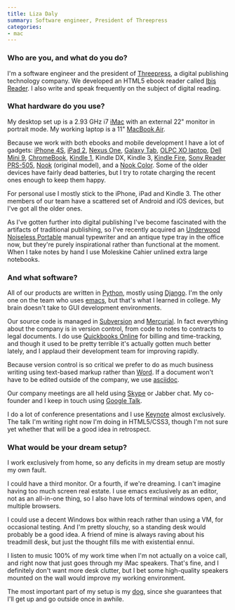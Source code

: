 ```yaml
---
title: Liza Daly
summary: Software engineer, President of Threepress
categories:
- mac
---
```


### Who are you, and what do you do?

I'm a software engineer and the president of [Threepress](http://threepress.org/ "A digital publishing consultancy."), a digital publishing technology company. We developed an HTML5 ebook reader called [Ibis Reader][ibis-reader]. I also write and speak frequently on the subject of digital reading.

### What hardware do you use?

My desktop set up is a 2.93 GHz i7 [iMac][] with an external 22" monitor in portrait mode. My working laptop is a 11" [MacBook Air][macbook-air].

Because we work with both ebooks and mobile development I have a lot of gadgets: [iPhone 4S][iphone-4s], [iPad 2][ipad-2], [Nexus One][nexus-one], [Galaxy Tab][galaxy-tab], [OLPC XO laptop][xo], [Dell Mini 9][inspiron-mini-9], [ChromeBook][], [Kindle 1][kindle], Kindle DX, Kindle 3, [Kindle Fire][kindle-fire], [Sony Reader PRS-505][prs-505], [Nook][] (original model), and a [Nook Color][nook-color]. Some of the older devices have fairly dead batteries, but I try to rotate charging the recent ones enough to keep them happy.

For personal use I mostly stick to the iPhone, iPad and Kindle 3. The other members of our team have a scattered set of Android and iOS devices, but I've got all the older ones.

As I've gotten further into digital publishing I've become fascinated with the artifacts of traditional publishing, so I've recently acquired an [Underwood Noiseless Portable][noiseless-portable] manual typewriter and an antique type tray in the office now, but they're purely inspirational rather than functional at the moment. When I take notes by hand I use Moleskine Cahier unlined extra large notebooks.

### And what software?

All of our products are written in [Python][], mostly using [Django][]. I'm the only one on the team who uses [emacs][], but that's what I learned in college. My brain doesn't take to GUI development environments.

Our source code is managed in [Subversion][] and [Mercurial][]. In fact everything about the company is in version control, from code to notes to contracts to legal documents. I do use [Quickbooks Online][quickbooks-online] for billing and time-tracking, and though it used to be pretty terrible it's actually gotten much better lately, and I applaud their development team for improving rapidly.

Because version control is so critical we prefer to do as much business writing using text-based markup rather than [Word][]. If a document won't have to be edited outside of the company, we use [asciidoc][].

Our company meetings are all held using [Skype][] or Jabber chat. My co-founder and I keep in touch using [Google Talk][google-talk].

I do a lot of conference presentations and I use [Keynote][] almost exclusively. The talk I'm writing right now I'm doing in HTML5/CSS3, though I'm not sure yet whether that will be a good idea in retrospect.

### What would be your dream setup?

I work exclusively from home, so any deficits in my dream setup are mostly my own fault.

I could have a third monitor. Or a fourth, if we're dreaming. I can't imagine having too much screen real estate. I use emacs exclusively as an editor, not as an all-in-one thing, so I also have lots of terminal windows open, and multiple browsers.

I could use a decent Windows box within reach rather than using a VM, for occasional testing. And I'm pretty slouchy, so a standing desk would probably be a good idea. A friend of mine is always raving about his treadmill desk, but just the thought fills me with existential ennui.

I listen to music 100% of my work time when I'm not actually on a voice call, and right now that just goes through my iMac speakers. That's fine, and I definitely don't want more desk clutter, but I bet some high-quality speakers mounted on the wall would improve my working environment.

The most important part of my setup is my [dog](http://www.flickr.com/photos/lizadaly/2950779568/lightbox/ "Liza's dog."), since she guarantees that I'll get up and go outside once in awhile.

[chromebook]: http://www.google.com/intl/en/chrome/devices/features/ "A laptop built for only running Web apps."
[galaxy-tab]: https://www.samsung.com/global/microsite/galaxytab/ "An Android-based tablet."
[imac]: https://www.apple.com/imac/ "An all-in-one computer."
[inspiron-mini-9]: https://www.dell.com/us/dfh/p/inspiron-mini9/pd "A 9 inch netbook."
[ipad-2]: https://www.apple.com/ipad/ "A tablet device."
[iphone-4s]: https://en.wikipedia.org/wiki/IPhone_4S "A smartphone."
[kindle-fire]: https://www.amazon.com/Kindle-Fire-Amazon-Tablet/dp/B0051VVOB2 "An Android-based tablet."
[kindle]: https://www.amazon.com/Kindle-Ereader-ebook-reader/dp/B007HCCNJU "A digital book reader."
[macbook-air]: https://www.apple.com/macbook-air/ "A very thin laptop."
[nexus-one]: https://en.wikipedia.org/wiki/Nexus_One "An Android-based smartphone."
[noiseless-portable]: http://mytypewriter.com/underwoodnoiselessportableoflate1930s.aspx "A typewriter."
[nook-color]: https://en.wikipedia.org/wiki/Nook_Color "A colour ereader tablet."
[nook]: https://en.wikipedia.org/wiki/Barnes_%26_Noble_Nook_1st_Edition "An ereader tablet."
[prs-505]: http://en.wikipedia.org/wiki/Sony_Reader#PRS-505 "An ebook reader."
[xo]: http://laptop.org/en/laptop/ "A laptop designed for children in developing countries."
[asciidoc]: http://www.methods.co.nz/asciidoc/ "A text file format and software that's easily translated to other formats."
[django]: https://www.djangoproject.com/ "A Python-based web framework."
[emacs]: http://www.gnu.org/software/emacs/ "A free open-source text editor."
[google-talk]: https://en.wikipedia.org/wiki/Google_Talk "Google's own audio/video/text chat system."
[ibis-reader]: http://www.gutenbergnews.org/20100927/ibis-reader/ "A web-based ePub reader."
[keynote]: https://www.apple.com/keynote/ "Presentation software for the Mac."
[mercurial]: https://www.mercurial-scm.org/ "A version control system."
[python]: https://www.python.org/ "An interpreted scripting language."
[quickbooks-online]: https://quickbooks.intuit.com/ "Web-based finance and accounting."
[skype]: https://www.skype.com/en/ "Voice and video chat software."
[subversion]: http://subversion.tigris.org/ "A version control system."
[word]: https://products.office.com/en-us/word "A document editor."
